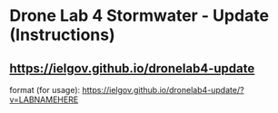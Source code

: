 # Drone Lab 4 Stormwater - Update (Instructions)
## https://ielgov.github.io/dronelab4-update

format (for usage): 
https://ielgov.github.io/dronelab4-update/?v=LABNAMEHERE